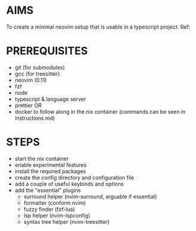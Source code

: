 # AIMS

To create a minimal neovim setup that is usable in a typescript project.
Ref:

# PREREQUISITES

- git (for submodules)
- gcc (for treesitter)
- neovim (0.11)
- fzf
- node
- typescript & language server
- prettier
  OR
- docker to follow along in the nix container (commands can be seen in instructions.md)

# STEPS

- start the nix container
- enable experimental features
- install the required packages
- create the config directory and configuration file
- add a couple of useful keybinds and options
- add the "essential" plugins
  - surround helper (nvim-surround, arguable if essential)
  - formatter (conform.nvim)
  - fuzzy finder (fzf-lua)
  - lsp helper (nvim-lspconfig)
  - syntax tree helper (nvim-treesitter)
